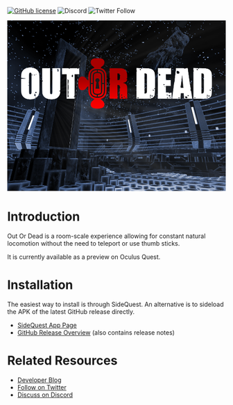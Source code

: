 [![GitHub license](https://img.shields.io/badge/license-MIT-blue.svg)](https://raw.githubusercontent.com/WetzoldStudios/traVRsal-sdk/master/LICENSE.md)
![Discord](https://img.shields.io/discord/653315487437946880)
![Twitter Follow](https://img.shields.io/twitter/follow/OutOrDead?style=flat-square)

![Cover](/images/Cover.png)

# Introduction

Out Or Dead is a room-scale experience allowing for constant natural locomotion without the need to teleport or use thumb sticks.

It is currently available as a preview on Oculus Quest.

# Installation

The easiest way to install is through SideQuest. An alternative is to sideload the APK of the latest GitHub release directly.

 * [SideQuest App Page](https://sdq.st/a-449)
 * [GitHub Release Overview](https://github.com/WetzoldStudios/OutOrDead/releases) (also contains release notes)

# Related Resources

 * [Developer Blog](https://blog.wetzold.com/)
 * [Follow on Twitter](https://twitter.com/WetzoldStudios)
 * [Discuss on Discord](https://discord.gg/67fNz4F)